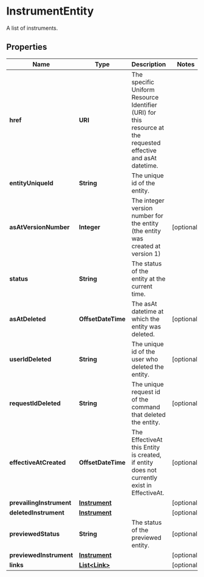 

# InstrumentEntity

A list of instruments.

## Properties

| Name | Type | Description | Notes |
|------------ | ------------- | ------------- | -------------|
|**href** | **URI** | The specific Uniform Resource Identifier (URI) for this resource at the requested effective and asAt datetime. |  |
|**entityUniqueId** | **String** | The unique id of the entity. |  |
|**asAtVersionNumber** | **Integer** | The integer version number for the entity (the entity was created at version 1) |  [optional] |
|**status** | **String** | The status of the entity at the current time. |  |
|**asAtDeleted** | **OffsetDateTime** | The asAt datetime at which the entity was deleted. |  [optional] |
|**userIdDeleted** | **String** | The unique id of the user who deleted the entity. |  [optional] |
|**requestIdDeleted** | **String** | The unique request id of the command that deleted the entity. |  [optional] |
|**effectiveAtCreated** | **OffsetDateTime** | The EffectiveAt this Entity is created, if entity does not currently exist in EffectiveAt. |  [optional] |
|**prevailingInstrument** | [**Instrument**](Instrument.md) |  |  [optional] |
|**deletedInstrument** | [**Instrument**](Instrument.md) |  |  [optional] |
|**previewedStatus** | **String** | The status of the previewed entity. |  [optional] |
|**previewedInstrument** | [**Instrument**](Instrument.md) |  |  [optional] |
|**links** | [**List&lt;Link&gt;**](Link.md) |  |  [optional] |



